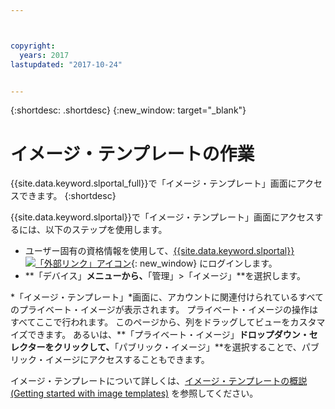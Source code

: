 ```yaml
---



copyright:
  years: 2017
lastupdated: "2017-10-24"


---
```


{:shortdesc: .shortdesc}
{:new_window: target="_blank"}

# イメージ・テンプレートの作業
{{site.data.keyword.slportal_full}}で「イメージ・テンプレート」画面にアクセスできます。
{:shortdesc}

{{site.data.keyword.slportal}}で「イメージ・テンプレート」画面にアクセスするには、以下のステップを使用します。

* ユーザー固有の資格情報を使用して、[{{site.data.keyword.slportal}} ![「外部リンク」アイコン](../icons/launch-glyph.svg "「外部リンク」アイコン")](https://control.softlayer.com/){: new_window} にログインします。
* **「デバイス」**メニューから、**「管理」>「イメージ」**を選択します。

*「イメージ・テンプレート」*画面に、アカウントに関連付けられているすべてのプライベート・イメージが表示されます。 プライベート・イメージの操作はすべてここで行われます。 このページから、列をドラッグしてビューをカスタマイズできます。 あるいは、**「プライベート・イメージ」**ドロップダウン・セレクターをクリックして、**「パブリック・イメージ」**を選択することで、パブリック・イメージにアクセスすることもできます。 

イメージ・テンプレートについて詳しくは、[イメージ・テンプレートの概説 (Getting started with image templates)](/docs/infrastructure/image-templates/image_index.html) を参照してください。








